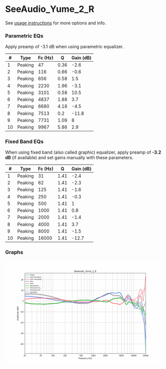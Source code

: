 # SeeAudio_Yume_2_R
See [usage instructions](https://github.com/jaakkopasanen/AutoEq#usage) for more options and info.

### Parametric EQs
Apply preamp of -3.1 dB when using parametric equalizer.

|   # | Type    |   Fc (Hz) |    Q |   Gain (dB) |
|-----|---------|-----------|------|-------------|
|   1 | Peaking |        47 | 0.36 |        -2.6 |
|   2 | Peaking |       116 | 0.66 |        -0.6 |
|   3 | Peaking |       656 | 0.58 |         1.5 |
|   4 | Peaking |      2230 | 1.96 |        -3.1 |
|   5 | Peaking |      3101 | 0.58 |        10.5 |
|   6 | Peaking |      4837 | 1.88 |         3.7 |
|   7 | Peaking |      6680 | 4.18 |        -4.5 |
|   8 | Peaking |      7513 | 0.2  |       -11.8 |
|   9 | Peaking |      7731 | 1.09 |         8   |
|  10 | Peaking |      9967 | 5.86 |         2.9 |

### Fixed Band EQs
When using fixed band (also called graphic) equalizer, apply preamp of **-3.2 dB** (if available) and set gains manually with these parameters.

|   # | Type    |   Fc (Hz) |    Q |   Gain (dB) |
|-----|---------|-----------|------|-------------|
|   1 | Peaking |        31 | 1.41 |        -2.4 |
|   2 | Peaking |        62 | 1.41 |        -2.3 |
|   3 | Peaking |       125 | 1.41 |        -1.6 |
|   4 | Peaking |       250 | 1.41 |        -0.3 |
|   5 | Peaking |       500 | 1.41 |         1   |
|   6 | Peaking |      1000 | 1.41 |         0.8 |
|   7 | Peaking |      2000 | 1.41 |        -1.4 |
|   8 | Peaking |      4000 | 1.41 |         3.7 |
|   9 | Peaking |      8000 | 1.41 |        -1.5 |
|  10 | Peaking |     16000 | 1.41 |       -12.7 |

### Graphs
![](./SeeAudio_Yume_2_R.png)
